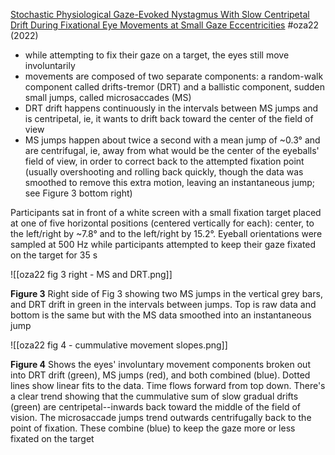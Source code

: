 [Stochastic Physiological Gaze-Evoked Nystagmus With Slow Centripetal Drift During Fixational Eye Movements at Small Gaze Eccentricities](https://doi.org/10.3389/fnhum.2022.842883) #oza22 (2022)

- while attempting to fix their gaze on a target, the eyes still move involuntarily
- movements are composed of two separate components: a random-walk component called drifts-tremor (DRT) and a ballistic component, sudden small jumps, called microsaccades (MS)
- DRT drift happens continuously in the intervals between MS jumps and is centripetal, ie, it wants to drift back toward the center of the field of view
- MS jumps happen about twice a second with a mean jump of ~0.3° and are centrifugal, ie, away from what would be the center of the eyeballs' field of view, in order to correct back to the attempted fixation point (usually overshooting and rolling back quickly, though the data was smoothed to remove this extra motion, leaving an instantaneous jump; see Figure 3 bottom right)

Participants sat in front of a white screen with a small fixation target placed at one of five horizontal positions (centered vertically for each): center, to the left/right by ~7.8° and to the left/right by 15.2°.  Eyeball orientations were sampled at 500 Hz while participants attempted to keep their gaze fixated on the target for 35 s

![[oza22 fig 3 right - MS and DRT.png]]

**Figure 3** Right side of Fig 3 showing two MS jumps in the vertical grey bars, and DRT drift in green in the intervals between jumps. Top is raw data and bottom is the same but with the MS data smoothed into an instantaneous jump

![[oza22 fig 4 - cummulative movement slopes.png]]

**Figure 4** Shows the eyes' involuntary movement components broken out into DRT drift (green), MS jumps (red), and both combined (blue). Dotted lines show linear fits to the data. Time flows forward from top down.  There's a clear trend showing that the cummulative sum of slow gradual drifts (green) are centripetal--inwards back toward the middle of the field of vision. The microsaccade jumps trend outwards centrifugally back to the point of fixation.  These combine (blue) to keep the gaze more or less fixated on the target
